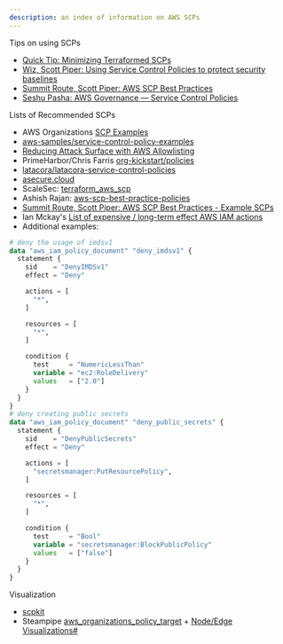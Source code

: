 ```yaml
---
description: an index of information on AWS SCPs 
---
```



Tips on using SCPs  

* [Quick Tip: Minimizing Terraformed SCPs](https://ramimac.me/terraform-minimized-scps)
* [Wiz, Scott Piper: Using Service Control Policies to protect security baselines](https://www.wiz.io/blog/using-service-control-policies-to-protect-security-baselines)
* [Summit Route, Scott Piper: AWS SCP Best Practices](https://summitroute.com/blog/2020/03/25/aws_scp_best_practices/#understand-scps)
* [Seshu Pasha: AWS Governance — Service Control Policies](https://medium.com/@seshu/aws-governance-service-control-policies-6d23b144ec72)

Lists of Recommended SCPs   

* AWS Organizations [SCP Examples](https://docs.aws.amazon.com/organizations/latest/userguide/orgs_manage_policies_scps_examples.html)
* [aws-samples/service-control-policy-examples](https://github.com/aws-samples/service-control-policy-examples)
* [Reducing Attack Surface with AWS Allowlisting](https://ramimac.me/aws-allowlisting)
* PrimeHarbor/Chris Farris [org-kickstart/policies](https://github.com/primeharbor/org-kickstart/tree/main/policies)
* [latacora/latacora-service-control-policies](https://github.com/latacora/latacora-service-control-policies)
* [asecure.cloud](https://asecure.cloud/l/scp/)
* ScaleSec: [terraform_aws_scp](https://github.com/ScaleSec/terraform_aws_scp)
* Ashish Rajan: [aws-scp-best-practice-policies](https://github.com/hashishrajan/aws-scp-best-practice-policies)
* [Summit Route, Scott Piper: AWS SCP Best Practices - Example SCPs](https://summitroute.com/blog/2020/03/25/aws_scp_best_practices/#example-scps)
* Ian Mckay's [List of expensive / long-term effect AWS IAM actions](https://gist.github.com/iann0036/b473bbb3097c5f4c656ed3d07b4d2222)
* Additional examples:

```terraform
# deny the usage of imdsv1
data "aws_iam_policy_document" "deny_imdsv1" {
  statement {
    sid    = "DenyIMDSv1"
    effect = "Deny"

    actions = [
      "*",
    ]

    resources = [
      "*",
    ]

    condition {
      test     = "NumericLessThan"
      variable = "ec2:RoleDelivery"
      values   = ["2.0"]
    }
  }
}
# deny creating public secrets
data "aws_iam_policy_document" "deny_public_secrets" {
  statement {
    sid    = "DenyPublicSecrets"
    effect = "Deny"

    actions = [
      "secretsmanager:PutResourcePolicy",
    ]

    resources = [
      "*",
    ]

    condition {
      test     = "Bool"
      variable = "secretsmanager:BlockPublicPolicy"
      values   = ["false"]
    }
  }
}
```

Visualization  

* [scpkit](https://github.com/aquia-inc/scpkit)
* Steampipe [aws_organizations_policy_target](https://hub.steampipe.io/plugins/turbot/aws/tables/aws_organizations_policy_target) + [Node/Edge Visualizations#](https://steampipe.io/docs/reference/mod-resources/graph#nodeedge-visualizations)

